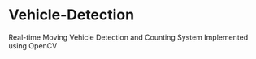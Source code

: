 # Vehicle-Detection
Real-time Moving Vehicle Detection and Counting System Implemented using OpenCV 
